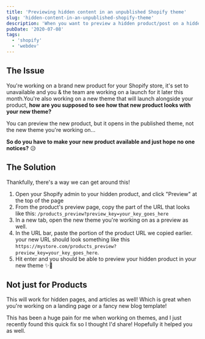 ```yaml
---
title: 'Previewing hidden content in an unpublished Shopify theme'
slug: 'hidden-content-in-an-unpublished-shopify-theme'
description: 'When you want to preview a hidden product/post on a hidden theme things get tricky.'
pubDate: '2020-07-08'
tags:
  - 'shopify'
  - 'webdev'
---
```


## The Issue

You're working on a brand new product for your Shopify store, it's set to unavailable and you & the team are working on a launch for it later this month.You're also working on a new theme that will launch alongside your product, **how are you supposed to see how that new product looks with your new theme?**

You can preview the new product, but it opens in the published theme, not the new theme you're working on...

**So do you have to make your new product available and just hope no one notices?** 😥

## The Solution

Thankfully, there's a way we can get around this!

1. Open your Shopify admin to your hidden product, and click "Preview" at the top of the page
2. From the product's preview page, copy the part of the URL that looks like this: `/products_preview?preview_key=your_key_goes_here`
3. In a new tab, open the new theme you're working on as a preview as well.
4. In the URL bar, paste the portion of the product URL we copied earlier. your new URL should look something like this `https://mystore.com/products_preview?preview_key=your_key_goes_here`.
5. Hit enter and you should be able to preview your hidden product in your new theme ✨🎉

## Not just for Products

This will work for hidden pages, and articles as well! Which is great when you're working on a landing page or a fancy new blog template!

This has been a huge pain for me when working on themes, and I just recently found this quick fix so I thought I'd share! Hopefully it helped you as well.
